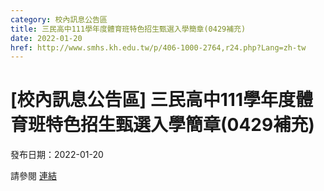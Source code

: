 ```yaml
---
category: 校內訊息公告區
title: 三民高中111學年度體育班特色招生甄選入學簡章(0429補充)
date: 2022-01-20
href: http://www.smhs.kh.edu.tw/p/406-1000-2764,r24.php?Lang=zh-tw
---
```


# [校內訊息公告區] 三民高中111學年度體育班特色招生甄選入學簡章(0429補充)

發布日期：2022-01-20

請參閱 [連結](http://www.smhs.kh.edu.tw/p/406-1000-2764,r24.php?Lang=zh-tw)

